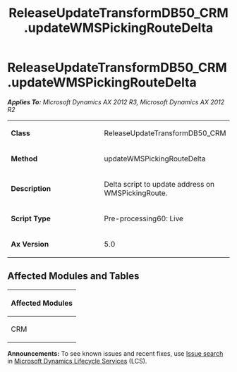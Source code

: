 ﻿---
title: ReleaseUpdateTransformDB50_CRM.updateWMSPickingRouteDelta
TOCTitle: ReleaseUpdateTransformDB50_CRM.updateWMSPickingRouteDelta
ms:assetid: 07a6921e-56bb-bc00-bb44-226f1ba46977
ms:mtpsurl: https://msdn.microsoft.com/en-us/library/JJ684763(v=AX.60)
ms:contentKeyID: 49706459
ms.date: 05/18/2015
mtps_version: v=AX.60
---

# ReleaseUpdateTransformDB50\_CRM.updateWMSPickingRouteDelta 


_**Applies To:** Microsoft Dynamics AX 2012 R3, Microsoft Dynamics AX 2012 R2_

<table>
<colgroup>
<col style="width: 50%" />
<col style="width: 50%" />
</colgroup>
<tbody>
<tr class="odd">
<td><p><strong>Class</strong></p></td>
<td><p>ReleaseUpdateTransformDB50_CRM</p></td>
</tr>
<tr class="even">
<td><p><strong>Method</strong></p></td>
<td><p>updateWMSPickingRouteDelta</p></td>
</tr>
<tr class="odd">
<td><p><strong>Description</strong></p></td>
<td><p>Delta script to update address on WMSPickingRoute.</p></td>
</tr>
<tr class="even">
<td><p><strong>Script Type</strong></p></td>
<td><p>Pre-processing60: Live</p></td>
</tr>
<tr class="odd">
<td><p><strong>Ax Version</strong></p></td>
<td><p>5.0</p></td>
</tr>
</tbody>
</table>


## Affected Modules and Tables

<table>
<colgroup>
<col style="width: 100%" />
</colgroup>
<thead>
<tr class="header">
<th><p>Affected Modules</p></th>
</tr>
</thead>
<tbody>
<tr class="odd">
<td><p>CRM</p></td>
</tr>
</tbody>
</table>

  
**Announcements:** To see known issues and recent fixes, use [Issue search](http://go.microsoft.com/fwlink/?linkid=389258) in [Microsoft Dynamics Lifecycle Services](http://go.microsoft.com/fwlink/?linkid=306505) (LCS).

